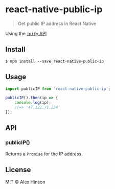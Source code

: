 # react-native-public-ip

> Get public IP address in React Native

Using the [`ipify` API](https://www.ipify.org)


## Install

```
$ npm install --save react-native-public-ip
```


## Usage

```js
import publicIP from 'react-native-public-ip';

publicIP().then(ip => {
	console.log(ip);
	//=> '47.122.71.234'
});
```


## API

### publicIP()

Returns a `Promise` for the IP address.

## License

MIT © Alex Hinson
